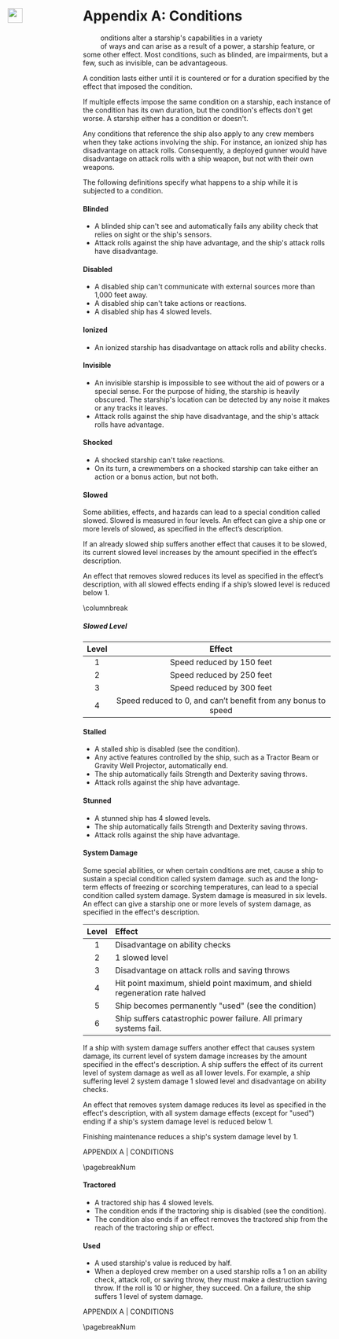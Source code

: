 

# Appendix A: Conditions

<img src='https://www.gmbinder.com/images/4mYR4C0.png' style='position:absolute;top:90px;left:75px;width:30px' />

&nbsp;&nbsp;&nbsp;&nbsp;&nbsp;&nbsp;&nbsp;&nbsp;&nbsp;onditions alter a starship's capabilities in a variety<br>&nbsp;&nbsp;&nbsp;&nbsp;&nbsp;&nbsp;&nbsp;&nbsp;&nbsp;of ways and can arise as a result of a power, a starship feature, or some other effect. Most conditions, such as blinded, are impairments, but a few, such as invisible, can be advantageous.

A condition lasts either until it is countered or for a duration specified by the effect that imposed the condition. 

If multiple effects impose the same condition on a starship, each instance of the condition has its own duration, but the condition's effects don't get worse. A starship either has a condition or doesn't.

Any conditions that reference the ship also apply to any crew members when they take actions involving the ship. For instance, an ionized ship has disadvantage on attack rolls. Consequently, a deployed gunner would have disadvantage on attack rolls with a ship weapon, but not with their own weapons.

The following definitions specify what happens to a ship while it is subjected to a condition.

#### Blinded
- A blinded ship can't see and automatically fails any ability check that relies on sight or the ship's sensors.
- Attack rolls against the ship have advantage, and the ship's attack rolls have disadvantage.

#### Disabled
- A disabled ship can't communicate with external sources more than 1,000 feet away.
- A disabled ship can't take actions or reactions.
- A disabled ship has 4 slowed levels.

#### Ionized
- An ionized starship has disadvantage on attack rolls and ability checks.

#### Invisible
- An invisible starship is impossible to see without the aid of powers or a special sense. For the purpose of hiding, the starship is heavily obscured. The starship's location can be detected by any noise it makes or any tracks it leaves.
- Attack rolls against the ship have disadvantage, and the ship's attack rolls have advantage.

#### Shocked
- A shocked starship can't take reactions.
- On its turn, a crewmembers on a shocked starship can take either an action or a bonus action, but not both.


#### Slowed
Some abilities, effects, and hazards can lead to a special condition called slowed. Slowed is measured in four levels. An effect can give a ship one or more levels of slowed, as specified in the effect’s description.

If an already slowed ship suffers another effect that causes it to be slowed, its current slowed level increases by the amount specified in the effect’s description.

An effect that removes slowed reduces its level as specified in the effect’s description, with all slowed effects ending if a ship’s slowed level is reduced below 1.

\columnbreak

##### Slowed Level
|Level	|Effect|
|:--:|:--:|
|1	|Speed reduced by 150 feet|
|2	|Speed reduced by 250 feet|
|3	|Speed reduced by 300 feet|
|4	|Speed reduced to 0, and can’t benefit from any bonus to speed|


#### Stalled
- A stalled ship is disabled (see the condition).
- Any active features controlled by the ship, such as a Tractor Beam or Gravity Well Projector, automatically end.
- The ship automatically fails Strength and Dexterity saving throws.
- Attack rolls against the ship have advantage.

#### Stunned
- A stunned ship has 4 slowed levels.
- The ship automatically fails Strength and Dexterity saving throws.
- Attack rolls against the ship have advantage.

#### System Damage
Some special abilities, or when certain conditions are met, cause a ship to sustain a special condition called system damage. such as and the long-term effects of freezing or scorching temperatures, can lead to a special condition called system damage. System damage is measured in six levels. An effect can give a starship one or more levels of system damage, as specified in the effect's description.

|Level|Effect|
|:--:|:--|
|1|Disadvantage on ability checks|
|2|1 slowed level|
|3|Disadvantage on attack rolls and saving throws|
|4|Hit point maximum, shield point maximum, and shield regeneration rate halved|
|5|Ship becomes permanently "used" (see the condition)|
|6|Ship suffers catastrophic power failure. All primary systems fail.|



If a ship with system damage suffers another effect that causes system damage, its current level of system damage increases by the amount specified in the effect's description.
A ship suffers the effect of its current level of system damage as well as all lower levels. For example, a ship suffering level 2 system damage 1 slowed level and disadvantage on ability checks.

An effect that removes system damage reduces its level as specified in the effect's description, with all system damage effects (except for "used") ending if a ship's system damage level is reduced below 1.


Finishing maintenance reduces a ship's system damage level by 1.

<div class='footnote'>APPENDIX A | CONDITIONS</div>

\pagebreakNum

#### Tractored
- A tractored ship has 4 slowed levels.
- The condition ends if the tractoring ship is disabled (see the condition).
- The condition also ends if an effect removes the tractored ship from the reach of the tractoring ship or effect.

#### Used
- A used starship's value is reduced by half.
- When a deployed crew member on a used starship rolls a 1 on an ability check, attack roll, or saving throw, they must make a destruction saving throw. If the roll is 10 or higher, they succeed. On a failure, the ship suffers 1 level of system damage.

<div class='footnote'>APPENDIX A | CONDITIONS</div>

\pagebreakNum